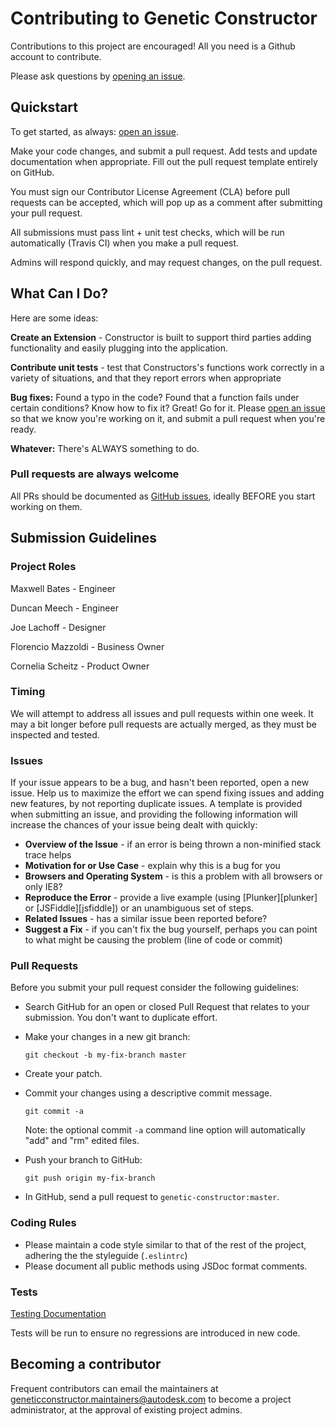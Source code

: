 # Contributing to Genetic Constructor

Contributions to this project are encouraged! All you need is a Github account to contribute.

Please ask questions by [opening an issue](https://github.com/autodesk-bionano/genome-designer/issues/new).

## Quickstart

To get started, as always: [open an issue](https://github.com/autodesk-bionano/genome-designer/issues/new).

Make your code changes, and submit a pull request. Add tests and update documentation when appropriate. Fill out the pull request template entirely on GitHub.

You must sign our Contributor License Agreement (CLA) before pull requests can be accepted, which will pop up as a comment after submitting your pull request.

All submissions must pass lint + unit test checks, which will be run automatically (Travis CI) when you make a pull request.

Admins will respond quickly, and may request changes, on the pull request.

## What Can I Do?

Here are some ideas:

**Create an Extension** - Constructor is built to support third parties adding functionality and easily plugging into the application.

**Contribute unit tests** - test that Constructors's functions work correctly in a variety of situations, and that they report errors when appropriate

**Bug fixes:** Found a typo in the code? Found that a function fails under certain conditions? Know how to fix it? Great! Go for it. Please [open an issue](https://github.com/autodesk-bionano/genome-designer/issues/new) so that we know you're working on it, and submit a pull request when you're ready.

**Whatever:** There's ALWAYS something to do.

### Pull requests are always welcome

All PRs should be documented as [GitHub issues](https://github.com/autodesk-bionano/genome-designer/issues), ideally BEFORE you start working on them.

## Submission Guidelines

### Project Roles

Maxwell Bates - Engineer

Duncan Meech - Engineer

Joe Lachoff - Designer

Florencio Mazzoldi - Business Owner

Cornelia Scheitz - Product Owner

### Timing

We will attempt to address all issues and pull requests within one week. It may a bit longer before pull requests are actually merged, as they must be inspected and tested.

### Issues

If your issue appears to be a bug, and hasn't been reported, open a new issue.
Help us to maximize the effort we can spend fixing issues and adding new features, by not reporting duplicate issues. A template is provided when submitting an issue, and providing the following information will increase the chances of your issue being dealt with quickly:

* **Overview of the Issue** - if an error is being thrown a non-minified stack trace helps
* **Motivation for or Use Case** - explain why this is a bug for you
* **Browsers and Operating System** - is this a problem with all browsers or only IE8?
* **Reproduce the Error** - provide a live example (using [Plunker][plunker] or
  [JSFiddle][jsfiddle]) or an unambiguous set of steps.
* **Related Issues** - has a similar issue been reported before?
* **Suggest a Fix** - if you can't fix the bug yourself, perhaps you can point to what might be
  causing the problem (line of code or commit)

### Pull Requests

Before you submit your pull request consider the following guidelines:

* Search GitHub for an open or closed Pull Request that relates to your submission. You don't want to duplicate effort.
* Make your changes in a new git branch:

     ```shell
     git checkout -b my-fix-branch master
     ```

* Create your patch.
* Commit your changes using a descriptive commit message.

     ```shell
     git commit -a
     ```
  Note: the optional commit `-a` command line option will automatically "add" and "rm" edited files.

* Push your branch to GitHub:

    ```shell
    git push origin my-fix-branch
    ```

* In GitHub, send a pull request to `genetic-constructor:master`.

### Coding Rules

* Please maintain a code style similar to that of the rest of the project, adhering the the styleguide (`.eslintrc`)
* Please document all public methods using JSDoc format comments.

### Tests

[Testing Documentation](tests/README.md)

Tests will be run to ensure no regressions are introduced in new code.

## Becoming a contributor

Frequent contributors can email the maintainers at geneticconstructor.maintainers@autodesk.com to become a project administrator, at the approval of existing project admins.
